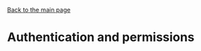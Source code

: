 [Back to the main page](https://github.com/NicholasCaporusso/education-oer-full-stack-development)

# Authentication and permissions